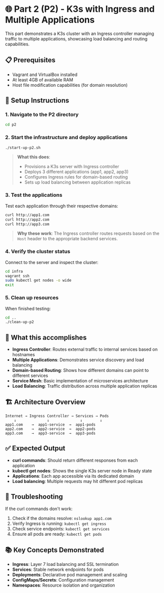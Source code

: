 # 🌐 Part 2 (P2) - K3s with Ingress and Multiple Applications

This part demonstrates a K3s cluster with an Ingress controller managing traffic to multiple applications, showcasing load balancing and routing capabilities.

## 📋 Prerequisites

- Vagrant and VirtualBox installed
- At least 4GB of available RAM
- Host file modification capabilities (for domain resolution)

## 🔧 Setup Instructions

### 1. Navigate to the P2 directory

```bash
cd p2
```

### 2. Start the infrastructure and deploy applications

```bash
./start-up-p2.sh
```

> **What this does**:
> - Provisions a K3s server with Ingress controller
> - Deploys 3 different applications (app1, app2, app3)
> - Configures Ingress rules for domain-based routing
> - Sets up load balancing between application replicas

### 3. Test the applications

Test each application through their respective domains:

```bash
curl http://app1.com
curl http://app2.com
curl http://app3.com
```

> **Why these work**: The Ingress controller routes requests based on the `Host` header to the appropriate backend services.

### 4. Verify the cluster status

Connect to the server and inspect the cluster:

```bash
cd infra
vagrant ssh
sudo kubectl get nodes -o wide
exit
```

### 5. Clean up resources

When finished testing:

```bash
cd ..
./clean-up-p2
```

## 🎯 What this accomplishes

- **Ingress Controller**: Routes external traffic to internal services based on hostnames
- **Multiple Applications**: Demonstrates service discovery and load balancing
- **Domain-based Routing**: Shows how different domains can point to different services
- **Service Mesh**: Basic implementation of microservices architecture
- **Load Balancing**: Traffic distribution across multiple application replicas

## 🏗️ Architecture Overview

```
Internet → Ingress Controller → Services → Pods
    ↓              ↓              ↓        ↓
app1.com    →  app1-service  →  app1-pods
app2.com    →  app2-service  →  app2-pods  
app3.com    →  app3-service  →  app3-pods
```

## ✅ Expected Output

- **curl commands**: Should return different responses from each application
- **kubectl get nodes**: Shows the single K3s server node in Ready state
- **Applications**: Each app accessible via its dedicated domain
- **Load balancing**: Multiple requests may hit different pod replicas

## 🔧 Troubleshooting

If the curl commands don't work:
1. Check if the domains resolve: `nslookup app1.com`
2. Verify Ingress is running: `kubectl get ingress`
3. Check service endpoints: `kubectl get services`
4. Ensure all pods are ready: `kubectl get pods`

## 📚 Key Concepts Demonstrated

- **Ingress**: Layer 7 load balancing and SSL termination
- **Services**: Stable network endpoints for pods
- **Deployments**: Declarative pod management and scaling
- **ConfigMaps/Secrets**: Configuration management
- **Namespaces**: Resource isolation and organization
